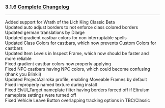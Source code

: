 ### 3.1.6 [Complete Changelog](https://github.com/eltreum0/eltruism/blob/main/Changelog.md)
___
Added support for Wrath of the Lich King Classic Beta\
Updated auto adjust borders to not enforce class colored borders\
Updated german translations by Dlarge\
Updated gradient castbar colors for non interruptable spells\
Updated Class Colors for castbars, which now prevents Custom Colors for castbars\
Updated Item Levels in Inspect Frame, which now should be faster and more reliable\
Fixed gradient castbar colors now properly applying\
Fixed NPC castbars having NPC colors, which could become confusing (thank you Blinkii)\
Updated ProjectAzilroka profile, enabling Moveable Frames by default\
Fixed improperly named texture during install\
Fixed ElvUI_Target nameplate filter having borders forced off if Eltruism nameplate settings were turned off\
Fixed Vehicle Leave Button overlapping tracking options in TBC/Classic
